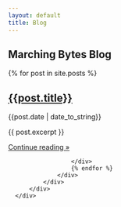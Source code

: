 ```yaml
---
layout: default
title: Blog
---
```

<section class="space--sm bg--secondary">
      <div class="container">
      <h1 class="text-center">Marching Bytes Blog</h1>
          <div class="row justify-content-center">
              <div class="col-md-10 col-lg-8">
                  <div class="massonry masonry-blog-list">
                  {% for post in site.posts %}
                      <div class="masonry__container masonry--active">
                          <article class="masonry__item voh vnn " >
                              <div class="article__title text-center">
                                  <a href="{{post.url}}">
                                      <h2>{{post.title}}</h2>
                                  </a> <span>{{post.date | date_to_string}} </span></div>
                              <div class="article__body">
                                  <p> {{ post.excerpt }}</p> <a href="{{ post.url }}">Continue reading »</a> </div>
                          </article>
                          
                      </div>
                      {% endfor %}
                  </div>
              </div>
          </div>
      </div>
  </section>
